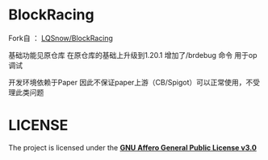 # BlockRacing

Fork自 ： [LQSnow/BlockRacing](url=https://github.com/LQSnow/BlockRacing) 

基础功能见原仓库 在原仓库的基础上升级到1.20.1 增加了/brdebug 命令 用于op调试

开发环境依赖于Paper 因此不保证paper上游（CB/Spigot）可以正常使用，不受理此类问题


# LICENSE

The project is licensed under the [**GNU Affero General Public License v3.0**](https://github.com/SAFEluren/BlockRacing/blob/main/LICENSE)